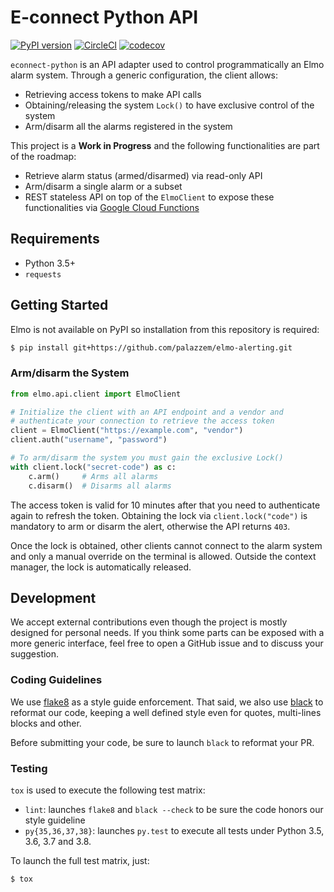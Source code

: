 # E-connect Python API

[![PyPI version](https://badge.fury.io/py/econnect-python.svg)](https://badge.fury.io/py/econnect-python)
[![CircleCI](https://circleci.com/gh/palazzem/elmo-alerting/tree/master.svg?style=svg)](https://circleci.com/gh/palazzem/elmo-alerting/tree/master)
[![codecov](https://codecov.io/gh/palazzem/elmo-alerting/branch/master/graph/badge.svg)](https://codecov.io/gh/palazzem/elmo-alerting)

`econnect-python` is an API adapter used to control programmatically an Elmo alarm system.
Through a generic configuration, the client allows:

* Retrieving access tokens to make API calls
* Obtaining/releasing the system `Lock()` to have exclusive control of the system
* Arm/disarm all the alarms registered in the system

This project is a **Work in Progress** and the following functionalities are part
of the roadmap:

* Retrieve alarm status (armed/disarmed) via read-only API
* Arm/disarm a single alarm or a subset
* REST stateless API on top of the `ElmoClient` to expose these functionalities
  via [Google Cloud Functions](https://cloud.google.com/functions/)

## Requirements

* Python 3.5+
* `requests`

## Getting Started

Elmo is not available on PyPI so installation from this repository is required:

```bash
$ pip install git+https://github.com/palazzem/elmo-alerting.git
```

### Arm/disarm the System

```python
from elmo.api.client import ElmoClient

# Initialize the client with an API endpoint and a vendor and
# authenticate your connection to retrieve the access token
client = ElmoClient("https://example.com", "vendor")
client.auth("username", "password")

# To arm/disarm the system you must gain the exclusive Lock()
with client.lock("secret-code") as c:
    c.arm()     # Arms all alarms
    c.disarm()  # Disarms all alarms
```

The access token is valid for 10 minutes after that you need to authenticate again to
refresh the token. Obtaining the lock via `client.lock("code")` is mandatory to arm or
disarm the alert, otherwise the API returns `403`.

Once the lock is obtained, other clients cannot connect to the alarm system and only a
manual override on the terminal is allowed. Outside the context manager, the lock is
automatically released.

## Development

We accept external contributions even though the project is mostly designed for personal
needs. If you think some parts can be exposed with a more generic interface, feel free
to open a GitHub issue and to discuss your suggestion.

### Coding Guidelines

We use [flake8][1] as a style guide enforcement. That said, we also use [black][2] to
reformat our code, keeping a well defined style even for quotes, multi-lines blocks and
other.

Before submitting your code, be sure to launch `black` to reformat your PR.

[1]: https://pypi.org/project/flake8/
[2]: https://github.com/ambv/black

### Testing

`tox` is used to execute the following test matrix:
* `lint`: launches `flake8` and `black --check` to be sure the code honors our style
  guideline
* `py{35,36,37,38}`: launches `py.test` to execute all tests under Python 3.5, 3.6, 3.7
  and 3.8.

To launch the full test matrix, just:

```bash
$ tox
```
